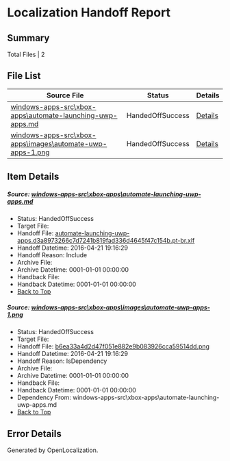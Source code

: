 # <a name='report-top'></a> Localization Handoff Report

## Summary
 Total Files | 2

## File List
 Source File | Status | Details 
 ----------- | ------ | ------- 
 [windows-apps-src\xbox-apps\automate-launching-uwp-apps.md](https://github.com/Microsoft/windows-apps/blob/0ace60f363543fb42c355c9846cf38c2dd9189e2/windows-apps-src/xbox-apps/automate-launching-uwp-apps.md) | HandedOffSuccess | [Details](#7af8f0683700992f2771e5b000a8cbf5ef76c48c3745)
 [windows-apps-src\xbox-apps\images\automate-uwp-apps-1.png](https://github.com/Microsoft/windows-apps/blob/ecd64eb4483452de500ad3d2c0775a99753dce3a/windows-apps-src/xbox-apps/images/automate-uwp-apps-1.png) | HandedOffSuccess | [Details](#b6ea33a4d2d47f051e882e9b083926cca59514dd3760)

## Item Details
##### <a name='7af8f0683700992f2771e5b000a8cbf5ef76c48c3745'></a> Source: [windows-apps-src\xbox-apps\automate-launching-uwp-apps.md](https://github.com/Microsoft/windows-apps/blob/0ace60f363543fb42c355c9846cf38c2dd9189e2/windows-apps-src/xbox-apps/automate-launching-uwp-apps.md)
* Status: HandedOffSuccess
* Target File: 
* Handoff File: [automate-launching-uwp-apps.d3a8973266c7d7241b819fad336d4645f47c154b.pt-br.xlf](https://github.com/Microsoft/WDG.handoff/blob/400f8284273d5e237ab7f2720cc8c485ba378f08/ol-handoff/Microsoft/windows-apps.pt-br/master/automate-launching-uwp-apps.d3a8973266c7d7241b819fad336d4645f47c154b.pt-br.xlf)
* Handoff Datetime: 2016-04-21 19:16:29
* Handoff Reason: Include
* Archive File: 
* Archive Datetime: 0001-01-01 00:00:00
* Handback File: 
* Handback Datetime: 0001-01-01 00:00:00
* [Back to Top](#report-top)

##### <a name='b6ea33a4d2d47f051e882e9b083926cca59514dd3760'></a> Source: [windows-apps-src\xbox-apps\images\automate-uwp-apps-1.png](https://github.com/Microsoft/windows-apps/blob/ecd64eb4483452de500ad3d2c0775a99753dce3a/windows-apps-src/xbox-apps/images/automate-uwp-apps-1.png)
* Status: HandedOffSuccess
* Target File: 
* Handoff File: [b6ea33a4d2d47f051e882e9b083926cca59514dd.png](https://github.com/Microsoft/WDG.handoff/blob/400f8284273d5e237ab7f2720cc8c485ba378f08/ol-handoff/Microsoft/windows-apps.pt-br/master/b6ea33a4d2d47f051e882e9b083926cca59514dd.png)
* Handoff Datetime: 2016-04-21 19:16:29
* Handoff Reason: IsDependency
* Archive File: 
* Archive Datetime: 0001-01-01 00:00:00
* Handback File: 
* Handback Datetime: 0001-01-01 00:00:00
* Dependency From: windows-apps-src\xbox-apps\automate-launching-uwp-apps.md
* [Back to Top](#report-top)


## Error Details

Generated by OpenLocalization.

